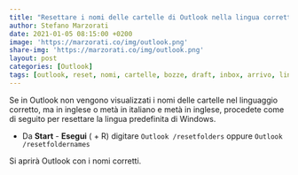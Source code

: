 ```yaml
---
title: "Resettare i nomi delle cartelle di Outlook nella lingua corretta"
author: Stefano Marzorati
date: 2021-01-05 08:15:00 +0200
image: 'https://marzorati.co/img/outlook.png'
share-img: 'https://marzorati.co/img/outlook.png'
layout: post
categories: [Outlook]
tags: [outlook, reset, nomi, cartelle, bozze, draft, inbox, arrivo, linguaggio]
---
```

Se in Outlook non vengono visualizzati i nomi delle cartelle nel linguaggio corretto, ma in inglese o metà in italiano e metà in inglese, procedete come di seguito per resettare la lingua predefinita di Windows.

- Da **Start** - **Esegui** (<i class="fa fa-windows" aria-hidden="true"></i> + R) digitare <code>Outlook /resetfolders</code> oppure <code>Outlook /resetfoldernames</code>

Si aprirà Outlook con i nomi corretti.   